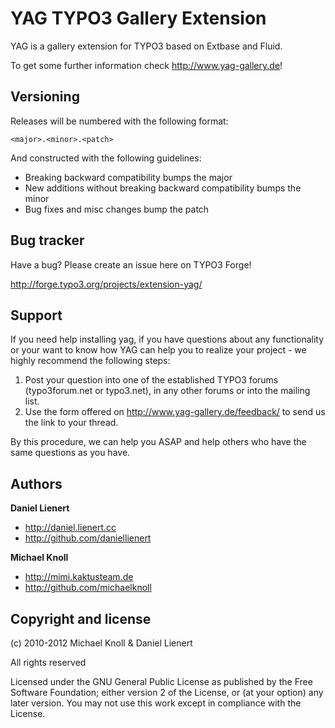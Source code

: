 YAG TYPO3 Gallery Extension
===========================

YAG is a gallery extension for TYPO3 based on Extbase and Fluid.

To get some further information check http://www.yag-gallery.de!


Versioning
----------

Releases will be numbered with the following format:

`<major>.<minor>.<patch>`

And constructed with the following guidelines:

* Breaking backward compatibility bumps the major
* New additions without breaking backward compatibility bumps the minor
* Bug fixes and misc changes bump the patch


Bug tracker
-----------

Have a bug? Please create an issue here on TYPO3 Forge!

http://forge.typo3.org/projects/extension-yag/


Support
-------

If you need help installing yag, if you have questions about any functionality or your want to know how YAG can help you to realize your project - we highly recommend the following steps:

1.  Post your question into one of the established TYPO3 forums (typo3forum.net or typo3.net), in any other forums or into the mailing list.
2.  Use the form offered on http://www.yag-gallery.de/feedback/ to send us the link to your thread.

By this procedure, we can help you ASAP and help others who have the same questions as you have.


Authors
-------

**Daniel Lienert**

+ http://daniel.lienert.cc
+ http://github.com/daniellienert

**Michael Knoll**

+ http://mimi.kaktusteam.de
+ http://github.com/michaelknoll


Copyright and license
---------------------

(c) 2010-2012 Michael Knoll & Daniel Lienert
			
All rights reserved

Licensed under the GNU General Public License as published by the Free Software Foundation; either version 2 of the License, or (at your option) any later version. You may not use this work except in compliance with the License.

